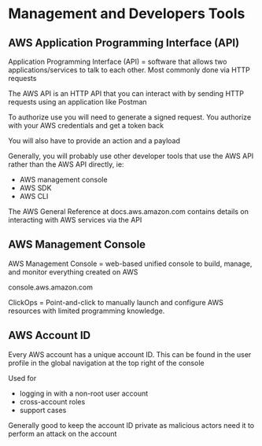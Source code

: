 # Management and Developers Tools

## AWS Application Programming Interface (API)

Application Programming Interface (API) = software that allows two applications/services to talk to each other. Most commonly done via HTTP requests

The AWS API is an HTTP API that you can interact with by sending HTTP requests using an application like Postman

To authorize use you will need to generate a signed request. You authorize with your AWS credentials and get a token back

You will also have to provide an action and a payload

Generally, you will probably use other developer tools that use the AWS API rather than the AWS API directly, ie:

- AWS management console
- AWS SDK
- AWS CLI

The AWS General Reference at docs.aws.amazon.com contains details on interacting with AWS services via the API

## AWS Management Console

AWS Management Console = web-based unified console to build, manage, and monitor everything created on AWS

console.aws.amazon.com

ClickOps = Point-and-click to manually launch and configure AWS resources with limited programming knowledge.

## AWS Account ID

Every AWS account has a unique account ID. This can be found in the user profile in the global navigation at the top right of the console

Used for

- logging in with a non-root user account
- cross-account roles
- support cases

Generally good to keep the account ID private as malicious actors need it to perform an attack on the account

